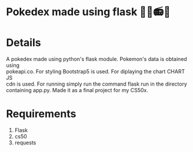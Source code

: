 # Pokedex made using flask 🏁🏁📻🎫

<h1>Details</h1>
A pokedex made using python's flask module. Pokemon's data is obtained using<br>
pokeapi.co. For styling Bootstrap5 is used. For diplaying the chart CHART JS<br>
cdn is used. For running simply run the command flask run in the directory<br>
containing app.py. Made it as a final project for my CS50x.
<br>
<h1>Requirements</h1>
<ol>
<li>Flask</li>
<li>cs50</li>
<li>requests</li>
